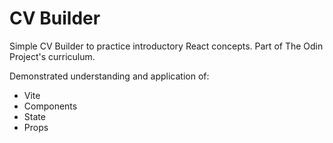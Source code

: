 # CV Builder

Simple CV Builder to practice introductory React concepts. Part of The Odin Project's curriculum.

Demonstrated understanding and application of:

- Vite
- Components
- State
- Props
